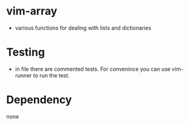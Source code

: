 # vim-array
* various functions for dealing with lists and dictionaries

# Testing
* in file there are commented tests. For convenince you can use vim-runner to run the test. 

# Dependency
none
